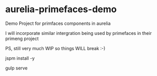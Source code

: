 # aurelia-primefaces-demo
Demo Project for primfaces components in aurelia

I will incorporate similar intergration being used by primefaces in their primeng project

PS, still very much WIP so things WILL break :-)

jspm install -y

gulp serve
